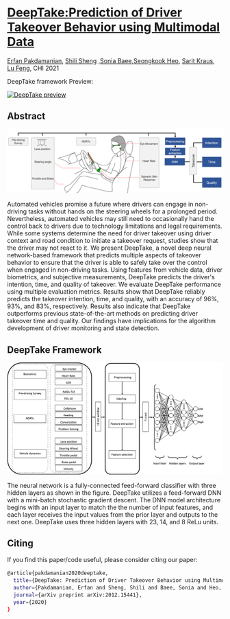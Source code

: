 # [DeepTake:Prediction of Driver Takeover Behavior using Multimodal Data](https://arxiv.org/abs/2012.15441)
[Erfan Pakdamanian](https://www.cs.virginia.edu/~ep2ca/index.html), [Shili Sheng](https://www.researchgate.net/profile/Shili_Sheng) ,[Sonia Baee](http://soniabaee.com),[Seongkook Heo](https://seongkookheo.com), [Sarit Kraus](https://u.cs.biu.ac.il/~sarit/), [Lu Feng](https://www.cs.virginia.edu/~lufeng/), CHI 2021

DeepTake framework Preview:

[![DeepTake preview](https://img.youtube.com/vi/clw8O1t1Zms/0.jpg)](https://www.youtube.com/watch?v=clw8O1t1Zms)


## Abstract
![DeepTake_Overview](https://raw.githubusercontent.com/erfpak7/DeepTake/main/preview/DeepTake-overview-cropped.png)

Automated vehicles promise a future where drivers can engage in non-driving tasks without hands on the steering wheels for a prolonged period. Nevertheless, automated vehicles may still need to occasionally hand the control back to drivers due to technology limitations and legal requirements. While some systems determine the need for driver takeover using driver context and road condition to initiate a takeover request, studies show that the driver may not react to it. We present DeepTake, a novel deep neural network-based framework that predicts multiple aspects of takeover behavior to ensure that the driver is able to safely take over the control when engaged in non-driving tasks. Using features from vehicle data, driver biometrics, and subjective measurements, DeepTake predicts the driver's intention, time, and quality of takeover. We evaluate DeepTake performance using multiple evaluation metrics. Results show that DeepTake reliably predicts the takeover intention, time, and quality, with an accuracy of 96%, 93%, and 83%, respectively. Results also indicate that DeepTake outperforms previous state-of-the-art methods on predicting driver takeover time and quality. Our findings have implications for the algorithm development of driver monitoring and state detection.


## DeepTake Framework
![DeepTake_Framework](https://raw.githubusercontent.com/erfpak7/DeepTake/main/preview/NN_Structure.png)

The neural network is a fully-connected feed-forward classifier with three hidden layers as shown in the figure. DeepTake utilizes a feed-forward DNN with a mini-batch stochastic gradient descent. The DNN model architecture begins with an input layer to match the the number of input features, and each layer receives the input values from the prior layer and outputs to the next one. DeepTake uses three hidden layers with 23, 14, and 8 ReLu units. 



## Citing
If you find this paper/code useful, please consider citing our paper:
```bash
@article{pakdamanian2020deeptake,
  title={DeepTake: Prediction of Driver Takeover Behavior using Multimodal Data},
  author={Pakdamanian, Erfan and Sheng, Shili and Baee, Sonia and Heo, Seongkook and Kraus, Sarit and Feng, Lu},
  journal={arXiv preprint arXiv:2012.15441},
  year={2020}
}
```


